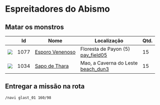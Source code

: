 # Espreitadores do Abismo

## Matar os monstros

| | Id | Nome | Localização | Qtd. |
| - | - | - | - | - |
| <img src="https://file5s.ratemyserver.net/mobs/1077.gif"> | 1077 | <a href="https://ratemyserver.net/mob_db.php?mob_id=1077&small=1&back=1" target="_blank">Esporo Venenoso</a> | Floresta de Payon (5)<br><a href="https://ratemyserver.net/index.php?page=npc_shop_warp&map=pay_fild05" target="_blank">pay_field05</a> | 15 |
| <img src="https://file5s.ratemyserver.net/mobs/1034.gif"> | 1034 | <a href="https://ratemyserver.net/mob_db.php?mob_id=1034&small=1&back=1" target="_blank">Sapo de Thara</a> | Mao, a Caverna do Leste<br><a href="https://ratemyserver.net/index.php?page=npc_shop_warp&map=beach_dun3" target="_blank">beach_dun3</a><span></span> | 15 |

## Entregar a missão na rota

```
/navi glast_01 160/98
```

